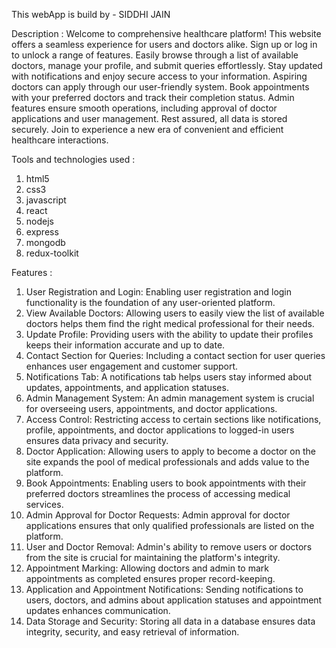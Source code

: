 This webApp is build by -
SIDDHI JAIN

Description :
Welcome to comprehensive healthcare platform! This website offers a seamless experience for users and doctors alike. Sign up or log in to unlock a range of features. Easily browse through a list of available doctors, manage your profile, and submit queries effortlessly. Stay updated with notifications and enjoy secure access to your information. Aspiring doctors can apply through our user-friendly system. Book appointments with your preferred doctors and track their completion status. Admin features ensure smooth operations, including approval of doctor applications and user management. Rest assured, all data is stored securely. Join to experience a new era of convenient and efficient healthcare interactions.

Tools and technologies used :
1. html5
2. css3
3. javascript
4. react
5. nodejs 
6. express
7. mongodb 
8. redux-toolkit


Features :
1. User Registration and Login: Enabling user registration and login functionality is the foundation of any user-oriented platform.
2. View Available Doctors: Allowing users to easily view the list of available doctors helps them find the right medical professional for their needs.
3. Update Profile: Providing users with the ability to update their profiles keeps their information accurate and up to date.
4. Contact Section for Queries: Including a contact section for user queries enhances user engagement and customer support.
5. Notifications Tab: A notifications tab helps users stay informed about updates, appointments, and application statuses.
6. Admin Management System: An admin management system is crucial for overseeing users, appointments, and doctor applications.
7. Access Control: Restricting access to certain sections like notifications, profile, appointments, and doctor applications to logged-in users ensures data privacy and security.
8. Doctor Application: Allowing users to apply to become a doctor on the site expands the pool of medical professionals and adds value to the platform.
9. Book Appointments: Enabling users to book appointments with their preferred doctors streamlines the process of accessing medical services.
10. Admin Approval for Doctor Requests: Admin approval for doctor applications ensures that only qualified professionals are listed on the platform.
11. User and Doctor Removal: Admin's ability to remove users or doctors from the site is crucial for maintaining the platform's integrity.
2. Appointment Marking: Allowing doctors and admin to mark appointments as completed ensures proper record-keeping.
13. Application and Appointment Notifications: Sending notifications to users, doctors, and admins about application statuses and appointment updates enhances communication.
14. Data Storage and Security: Storing all data in a database ensures data integrity, security, and easy retrieval of information.

